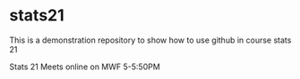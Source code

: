 # stats21
This is a demonstration repository to show how to use github in  course stats 21 

Stats 21 Meets online on MWF 5-5:50PM
